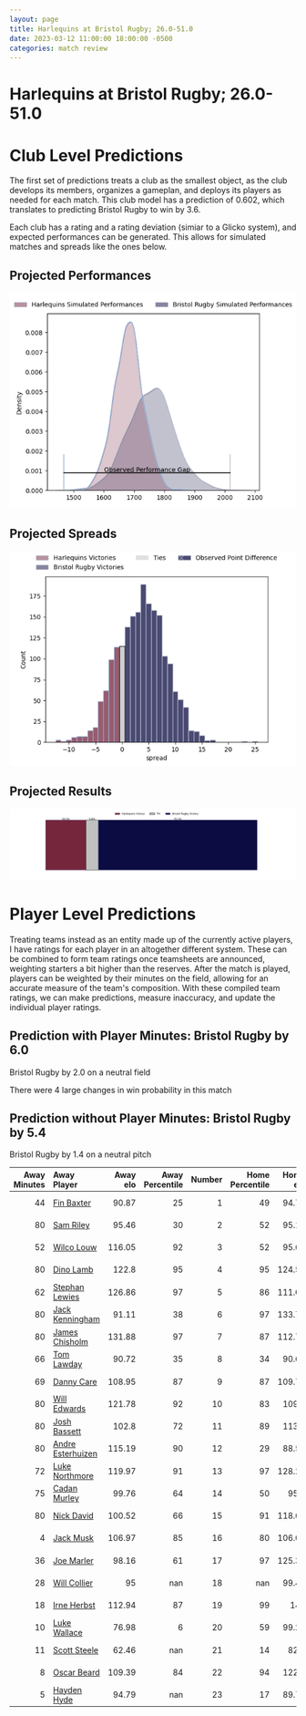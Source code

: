 ```yaml
---  
layout: page  
title: Harlequins at Bristol Rugby; 26.0-51.0  
date: 2023-03-12 11:00:00 18:00:00 -0500  
categories: match review  
---
```

# Harlequins at Bristol Rugby; 26.0-51.0

# Club Level Predictions


The first set of predictions treats a club as the smallest object, as the club develops its members, organizes a gameplan, and deploys its players as needed for each match. This club model has a prediction of 0.602, which translates to predicting Bristol Rugby to win by 3.6.

Each club has a rating and a rating deviation (simiar to a Glicko system), and expected performances can be generated. This allows for simulated matches and spreads like the ones below.
## Projected Performances


![Projected Performances](plots/performances_2023-03-12-BristolRugby-Harlequins.png)
## Projected Spreads


![Projected Spreads](plots/spreads_2023-03-12-BristolRugby-Harlequins.png)
## Projected Results


![Projected Results](plots/resultbar_2023-03-12-BristolRugby-Harlequins.png)
# Player Level Predictions


Treating teams instead as an entity made up of the currently active players, I have ratings for each player in an altogether different system. These can be combined to form team ratings once teamsheets are announced, weighting starters a bit higher than the reserves. After the match is played, players can be weighted by their minutes on the field, allowing for an accurate measure of the team's composition. With these compiled team ratings, we can make predictions, measure inaccuracy, and update the individual player ratings.
## Prediction with Player Minutes: Bristol Rugby by 6.0


Bristol Rugby by 2.0 on a neutral field

There were 4 large changes in win probability in this match
## Prediction without Player Minutes: Bristol Rugby by 5.4


Bristol Rugby by 1.4 on a neutral pitch



|   Away Minutes | Away Player                                                       |   Away elo |   Away Percentile |   Number |   Home Percentile |   Home elo | Home Player                                                   |   Home Minutes |
|---------------:|:------------------------------------------------------------------|-----------:|------------------:|---------:|------------------:|-----------:|:--------------------------------------------------------------|---------------:|
|             44 | [Fin Baxter](..//playerfiles//FinBaxter_cleaned.md)               |      90.87 |                25 |        1 |                49 |      94.79 | [Yann Thomas](..//playerfiles//YannThomas_cleaned.md)         |             57 |
|             80 | [Sam Riley](..//playerfiles//SamRiley_cleaned.md)                 |      95.46 |                30 |        2 |                52 |      95.12 | [Harry Thacker](..//playerfiles//HarryThacker_cleaned.md)     |             55 |
|             52 | [Wilco Louw](..//playerfiles//WilcoLouw_cleaned.md)               |     116.05 |                92 |        3 |                52 |      95.69 | [Max Lahiff](..//playerfiles//MaxLahiff_cleaned.md)           |             57 |
|             80 | [Dino Lamb](..//playerfiles//DinoLamb_cleaned.md)                 |     122.8  |                95 |        4 |                95 |     124.59 | [Joe Batley](..//playerfiles//JoeBatley_cleaned.md)           |             22 |
|             62 | [Stephan Lewies](..//playerfiles//StephanLewies_cleaned.md)       |     126.86 |                97 |        5 |                86 |     111.05 | [Chris Vui](..//playerfiles//ChrisVui_cleaned.md)             |             80 |
|             80 | [Jack Kenningham](..//playerfiles//JackKenningham_cleaned.md)     |      91.11 |                38 |        6 |                97 |     133.72 | [Steven Luatua](..//playerfiles//StevenLuatua_cleaned.md)     |             62 |
|             80 | [James Chisholm](..//playerfiles//JamesChisholm_cleaned.md)       |     131.88 |                97 |        7 |                87 |     112.74 | [Fitz Harding](..//playerfiles//FitzHarding_cleaned.md)       |             66 |
|             66 | [Tom Lawday](..//playerfiles//TomLawday_cleaned.md)               |      90.72 |                35 |        8 |                34 |      90.64 | [Magnus Bradbury](..//playerfiles//MagnusBradbury_cleaned.md) |             80 |
|             69 | [Danny Care](..//playerfiles//DannyCare_cleaned.md)               |     108.95 |                87 |        9 |                87 |     109.79 | [Harry Randall](..//playerfiles//HarryRandall_cleaned.md)     |             80 |
|             80 | [Will Edwards](..//playerfiles//WillEdwards_cleaned.md)           |     121.78 |                92 |       10 |                83 |     109.2  | [AJ MacGinty](..//playerfiles//AJMacGinty_cleaned.md)         |             37 |
|             80 | [Josh Bassett](..//playerfiles//JoshBassett_cleaned.md)           |     102.8  |                72 |       11 |                89 |     113.9  | [Gabriel Ibitoye](..//playerfiles//GabrielIbitoye_cleaned.md) |             80 |
|             80 | [Andre Esterhuizen](..//playerfiles//AndreEsterhuizen_cleaned.md) |     115.19 |                90 |       12 |                29 |      88.57 | [James Williams](..//playerfiles//JamesWilliams_cleaned.md)   |             80 |
|             72 | [Luke Northmore](..//playerfiles//LukeNorthmore_cleaned.md)       |     119.97 |                91 |       13 |                97 |     128.27 | [Semi Radradra](..//playerfiles//SemiRadradra_cleaned.md)     |             80 |
|             75 | [Cadan Murley](..//playerfiles//CadanMurley_cleaned.md)           |      99.76 |                64 |       14 |                50 |      95.7  | [Ratu Naulago](..//playerfiles//RatuNaulago_cleaned.md)       |             59 |
|             80 | [Nick David](..//playerfiles//NickDavid_cleaned.md)               |     100.52 |                66 |       15 |                91 |     118.62 | [Charles Piutau](..//playerfiles//CharlesPiutau_cleaned.md)   |             80 |
|              4 | [Jack Musk](..//playerfiles//JackMusk_cleaned.md)                 |     106.97 |                85 |       16 |                80 |     106.05 | [Bryan Byrne](..//playerfiles//BryanByrne_cleaned.md)         |             25 |
|             36 | [Joe Marler](..//playerfiles//JoeMarler_cleaned.md)               |      98.16 |                61 |       17 |                97 |     125.36 | [Jake Woolmore](..//playerfiles//JakeWoolmore_cleaned.md)     |             23 |
|             28 | [Will Collier](..//playerfiles//WillCollier_cleaned.md)           |      95    |               nan |       18 |               nan |      99.48 | [George Kloska](..//playerfiles//GeorgeKloska_cleaned.md)     |             23 |
|             18 | [Irne Herbst](..//playerfiles//IrneHerbst_cleaned.md)             |     112.94 |                87 |       19 |                99 |     140    | [Joe Joyce](..//playerfiles//JoeJoyce_cleaned.md)             |             58 |
|             10 | [Luke Wallace](..//playerfiles//LukeWallace_cleaned.md)           |      76.98 |                 6 |       20 |                59 |      99.22 | [Jake Heenan](..//playerfiles//JakeHeenan_cleaned.md)         |             18 |
|             11 | [Scott Steele](..//playerfiles//ScottSteele_cleaned.md)           |      62.46 |               nan |       21 |                14 |      82.4  | [Andy Uren](..//playerfiles//AndyUren_cleaned.md)             |             14 |
|              8 | [Oscar Beard](..//playerfiles//OscarBeard_cleaned.md)             |     109.39 |                84 |       22 |                94 |     122.3  | [Sam Bedlow](..//playerfiles//SamBedlow_cleaned.md)           |             43 |
|              5 | [Hayden Hyde](..//playerfiles//HaydenHyde_cleaned.md)             |      94.79 |               nan |       23 |                17 |      89.73 | [Ioan Lloyd](..//playerfiles//IoanLloyd_cleaned.md)           |             21 |

